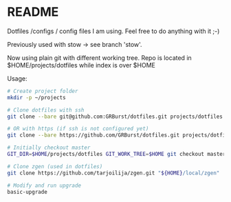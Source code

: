 # README #

Dotfiles /configs / config files I am using. Feel free to do anything with it ;-)

Previously used with stow -> see branch 'stow'.

Now using plain git with different working tree.
Repo is located in $HOME/projects/dotfiles while index is over $HOME

Usage:
```bash
# Create project folder
mkdir -p ~/projects

# Clone dotfiles with ssh
git clone --bare git@github.com:GRBurst/dotfiles.git projects/dotfiles

# OR with https (if ssh is not configured yet)
git clone --bare https://github.com/GRBurst/dotfiles.git projects/dotfiles

# Initially checkout master
GIT_DIR=$HOME/projects/dotfiles GIT_WORK_TREE=$HOME git checkout master

# Clone zgen (used in dotfiles)
git clone https://github.com/tarjoilija/zgen.git "${HOME}/local/zgen"

# Modify and run upgrade
basic-upgrade
```
